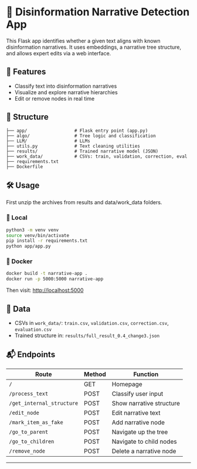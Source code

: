 # 🧠 Disinformation Narrative Detection App

This Flask app identifies whether a given text aligns with known disinformation narratives. It uses embeddings, a narrative tree structure, and allows expert edits via a web interface.

## 🚀 Features

- Classify text into disinformation narratives
- Visualize and explore narrative hierarchies
- Edit or remove nodes in real time

## 📁 Structure

```
├── app/                  # Flask entry point (app.py)
├── algo/                 # Tree logic and classification
├── LLM/                  # LLMs 
├── utils.py              # Text cleaning utilities
├── results/              # Trained narrative model (JSON)
├── work_data/            # CSVs: train, validation, correction, eval
├── requirements.txt
├── Dockerfile
```

## 🛠️ Usage

First unzip the archives from results and data/work_data folders.

### 🔧 Local

```bash
python3 -m venv venv
source venv/bin/activate
pip install -r requirements.txt
python app/app.py
```

### 🐳 Docker

```bash
docker build -t narrative-app .
docker run -p 5000:5000 narrative-app
```

Then visit: [http://localhost:5000](http://localhost:5000)

## 📂 Data

- CSVs in `work_data/`: `train.csv`, `validation.csv`, `correction.csv`, `evaluation.csv`
- Trained structure in: `results/full_result_0.4_change3.json`

## 📬 Endpoints

| Route                 | Method | Function                            |
|----------------------|--------|-------------------------------------|
| `/`                  | GET    | Homepage                            |
| `/process_text`      | POST   | Classify user input                 |
| `/get_internal_structure` | POST | Show narrative structure         |
| `/edit_node`         | POST   | Edit narrative text                 |
| `/mark_item_as_fake` | POST   | Add narrative node                  |
| `/go_to_parent`      | POST   | Navigate up the tree                |
| `/go_to_children`    | POST   | Navigate to child nodes             |
| `/remove_node`       | POST   | Delete a narrative node             |

---
